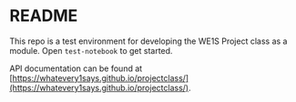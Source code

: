 # README

This repo is a test environment for developing the WE1S Project class as a module. Open `test-notebook` to get started.

API documentation can be found at [https://whatevery1says.github.io/projectclass/](https://whatevery1says.github.io/projectclass/). 
